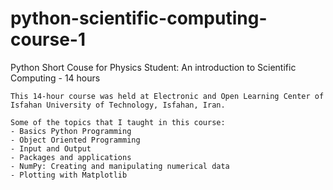 python-scientific-computing-course-1
====================================

Python Short Couse for Physics Student: An introduction to Scientific Computing - 14 hours

	This 14-hour course was held at Electronic and Open Learning Center of Isfahan University of Technology, Isfahan, Iran.

	Some of the topics that I taught in this course:
	- Basics Python Programming
	- Object Oriented Programming
	- Input and Output
	- Packages and applications
	- NumPy: Creating and manipulating numerical data
	- Plotting with Matplotlib
